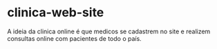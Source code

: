 # clinica-web-site
 A ideia da clinica online é que medicos se cadastrem no site e realizem consultas online com pacientes de todo o país.

